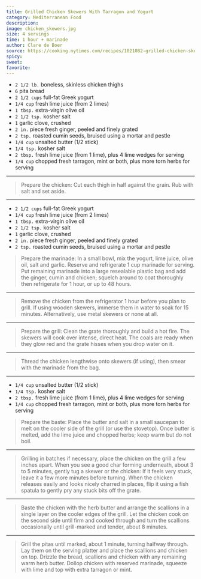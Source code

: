```yaml
---
title: Grilled Chicken Skewers With Tarragon and Yogurt 
category: Mediterranean Food
description:
image: chicken_skewers.jpg
size: 4 servings
time: 1 hour + marinade
author: Clare de Boer
source: https://cooking.nytimes.com/recipes/1021082-grilled-chicken-skewers-with-tarragon-and-yogurt
spicy: 
sweet: 
favorite: 
---
```


* `2 1/2 lb.` boneless, skinless chicken thighs 
* `6` pita bread
* `2 1/2 cups` full-fat Greek yogurt
* `1/4 cup` fresh lime juice (from 2 limes)
* `1 tbsp.` extra-virgin olive oil
* `2 1/2 tsp.` kosher salt
* `1` garlic clove, crushed
* `2 in.` piece fresh ginger, peeled and finely grated
* `2 tsp.` roasted cumin seeds, bruised using a mortar and pestle
* `1/4 cup` unsalted butter (1/2 stick)
* `1/4 tsp.` kosher salt
* `2 tbsp.` fresh lime juice (from 1 lime), plus 4 lime wedges for serving
* `1/4 cup` chopped fresh tarragon, mint or both, plus more torn herbs for serving

---

> Prepare the chicken: Cut each thigh in half against the grain. Rub with salt and set aside.

---

* `2 1/2 cups` full-fat Greek yogurt
* `1/4 cup` fresh lime juice (from 2 limes)
* `1 tbsp.` extra-virgin olive oil
* `2 1/2 tsp.` kosher salt
* `1` garlic clove, crushed
* `2 in.` piece fresh ginger, peeled and finely grated
* `2 tsp.` roasted cumin seeds, bruised using a mortar and pestle

> Prepare the marinade: In a small bowl, mix the yogurt, lime juice, olive oil, salt and garlic. Reserve and refrigerate 1 cup marinade for serving. Put remaining marinade into a large resealable plastic bag and add the ginger, cumin and chicken; squelch around to coat thoroughly then refrigerate for 1 hour, or up to 48 hours.

---

> Remove the chicken from the refrigerator 1 hour before you plan to grill. If using wooden skewers, immerse them in water to soak for 15 minutes. Alternatively, use metal skewers or none at all.

---

> Prepare the grill: Clean the grate thoroughly and build a hot fire. The skewers will cook over intense, direct heat. The coals are ready when they glow red and the grate hisses when you drop water on it.

---

> Thread the chicken lengthwise onto skewers (if using), then smear with the marinade from the bag.

---

* `1/4 cup` unsalted butter (1/2 stick)
* `1/4 tsp.` kosher salt
* `2 tbsp.` fresh lime juice (from 1 lime), plus 4 lime wedges for serving
* `1/4 cup` chopped fresh tarragon, mint or both, plus more torn herbs for serving

> Prepare the baste: Place the butter and salt in a small saucepan to melt on the cooler side of the grill (or use the stovetop). Once butter is melted, add the lime juice and chopped herbs; keep warm but do not boil.

---

> Grilling in batches if necessary, place the chicken on the grill a few inches apart. When you see a good char forming underneath, about 3 to 5 minutes, gently tug a skewer or the chicken: If it feels very stuck, leave it a few more minutes before turning. When the chicken releases easily and looks nicely charred in places, flip it using a fish spatula to gently pry any stuck bits off the grate.

---

> Baste the chicken with the herb butter and arrange the scallions in a single layer on the cooler edges of the grill. Let the chicken cook on the second side until firm and cooked through and turn the scallions occasionally until grill-marked and tender, about 8 minutes.

---

> Grill the pitas until marked, about 1 minute, turning halfway through. Lay them on the serving platter and place the scallions and chicken on top. Drizzle the bread, scallions and chicken with any remaining warm herb butter. Dollop chicken with reserved marinade, squeeze with lime and top with extra tarragon or mint.





